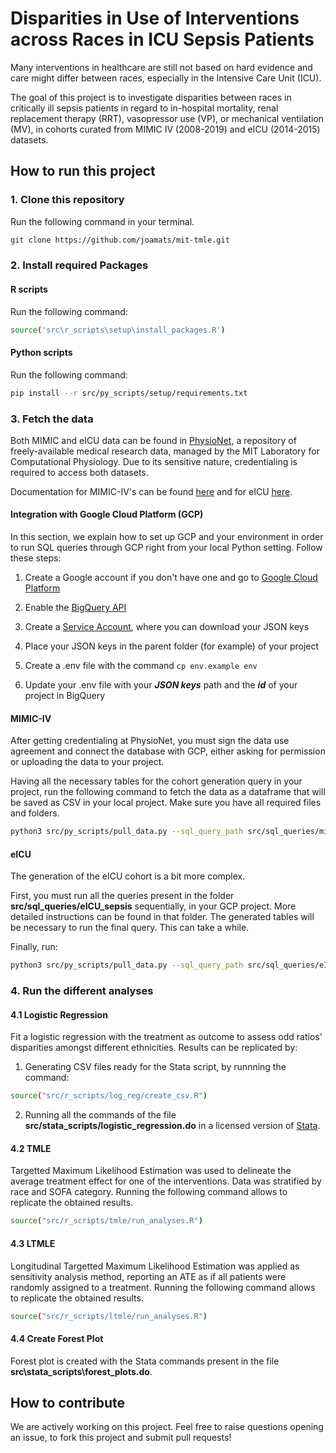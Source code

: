 # Disparities in Use of Interventions across Races in ICU Sepsis Patients

Many interventions in healthcare are still not based on hard evidence and care might differ between races, especially in the Intensive Care Unit (ICU).

The goal of this project is to investigate disparities between races in critically ill sepsis patients in regard to in-hospital mortality, renal replacement therapy (RRT), vasopressor use (VP), or mechanical ventilation (MV), in cohorts curated from MIMIC IV (2008-2019) and eICU (2014-2015) datasets.


## How to run this project 

### 1. Clone this repository

Run the following command in your terminal.

```sh
git clone https://github.com/joamats/mit-tmle.git
```

### 2. Install required Packages
#### R scripts

Run the following command:

```sh
source('src\r_scripts\setup\install_packages.R')
```

#### Python scripts

Run the following command:
```sh
pip install --r src/py_scripts/setup/requirements.txt
```

### 3. Fetch the data
Both MIMIC and eICU data can be found in [PhysioNet](https://physionet.org/), a repository of freely-available medical research data, managed by the MIT Laboratory for Computational Physiology. Due to its sensitive nature, credentialing is required to access both datasets.

Documentation for MIMIC-IV's can be found [here](https://mimic.mit.edu/) and for eICU [here](https://eicu-crd.mit.edu/).

#### Integration with Google Cloud Platform (GCP)

In this section, we explain how to set up GCP and your environment in order to run SQL queries through GCP right from your local Python setting. Follow these steps: 

1) Create a Google account if you don't have one and go to [Google Cloud Platform](https://console.cloud.google.com/bigquery)

2) Enable the [BigQuery API](https://console.cloud.google.com/apis/api/bigquery.googleapis.com)

3) Create a [Service Account](https://console.cloud.google.com/iam-admin/serviceaccounts), where you can download your JSON keys

4) Place your JSON keys in the parent folder (for example) of your project

5) Create a .env file with the command `cp env.example env `

6) Update your .env file with your ***JSON keys*** path and the ***id*** of your project in BigQuery


#### MIMIC-IV

After getting credentialing at PhysioNet, you must sign the data use agreement and connect the database with GCP, either asking for permission or uploading the data to your project.

Having all the necessary tables for the cohort generation query in your project, run the following command to fetch the data as a dataframe that will be saved as CSV in your local project. Make sure you have all required files and folders.

```sh
python3 src/py_scripts/pull_data.py --sql_query_path src/sql_queries/mimic_table.sql --destination_path data/MIMIC_data.csv
```

#### eICU

The generation of the eICU cohort is a bit more complex. 

First, you must run all the queries present in the folder **src/sql_queries/eICU_sepsis** sequentially, in your GCP project. More detailed instructions can be found in that folder. The generated tables will be necessary to run the final query. This can take a while.

Finally, run:

```sh
python3 src/py_scripts/pull_data.py --sql_query_path src/sql_queries/eICU_table.sql --destination_path data/eICU_data.csv
```


### 4. Run the different analyses
#### 4.1 Logistic Regression
Fit a logistic regression with the treatment as outcome to assess odd ratios' disparities amongst different ethnicities. Results can be replicated by:

1) Generating CSV files ready for the Stata script, by runnning the command:

```sh
source("src/r_scripts/log_reg/create_csv.R")
```

2) Running all the commands of the file **src/stata_scripts/logistic_regression.do** in a licensed version of [Stata](https://www.stata.com/).

#### 4.2 TMLE
Targetted Maximum Likelihood Estimation was used to delineate the average treatment effect for one of the interventions. Data was stratified by race and SOFA category. Running the following command allows to replicate the obtained results.

```sh
source("src/r_scripts/tmle/run_analyses.R")
```

#### 4.3 LTMLE
Longitudinal Targetted Maximum Likelihood Estimation was applied as sensitivity analysis method, reporting an ATE as if all patients were randomly assigned to a treatment. Running the following command allows to replicate the obtained results.

```sh
source("src/r_scripts/ltmle/run_analyses.R")
```
#### 4.4 Create Forest Plot
Forest plot is created with the Stata commands present in the file **src\stata_scripts\forest_plots.do**.

## How to contribute
We are actively working on this project.
Feel free to raise questions opening an issue, to fork this project and submit pull requests!



